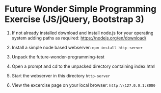 # Future Wonder Simple Programming Exercise (JS/jQuery, Bootstrap 3)

1) If not already installed download and install node.js for your operating system adding paths as required:
https://nodejs.org/en/download/

2) Install a simple node based webserver:
`npm install http-server`

3) Unpack the future-wonder-programming-test

4) Open a prompt and cd to the unpacked directory containing index.html

5) Start the webserver in this directory
`http-server`

6) View the excercise page on your local browser:
`http:\\127.0.0.1:8080`